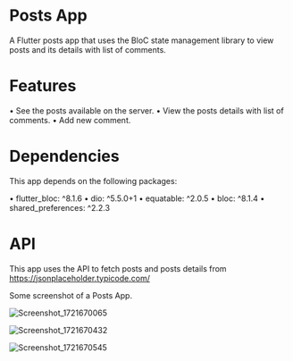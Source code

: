 # Posts App

A Flutter posts app that uses the BloC state management library to view posts and its details with list of comments.

# Features

• See the posts available on the server.
• View the posts details with list of comments.
• Add new comment.

# Dependencies

This app depends on the following packages:

• flutter_bloc: ^8.1.6 • dio: ^5.5.0+1 • equatable: ^2.0.5 • bloc: ^8.1.4 • shared_preferences: ^2.2.3

# API

This app uses the API to fetch posts and posts details from https://jsonplaceholder.typicode.com/

Some screenshot of a Posts App.

![Screenshot_1721670065](https://github.com/user-attachments/assets/c203b9b0-ac91-4de0-b8e3-5e0c60ab5c2b)

![Screenshot_1721670432](https://github.com/user-attachments/assets/cd9c6972-d305-401c-b1af-c55b492386cf)

![Screenshot_1721670545](https://github.com/user-attachments/assets/d17fc71f-9dd7-4ed2-b91a-416b359243a4)
